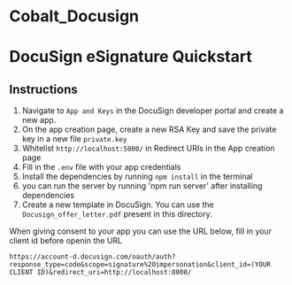 # Cobalt_Docusign

# DocuSign eSignature Quickstart

## Instructions

1. Navigate to `App and Keys` in the DocuSign developer portal and create a new app.
2. On the app creation page, create a new RSA Key and save the private key in a new file `private.key`
3. Whitelist `http://localhost:5000/` in Redirect URIs in the App creation page
4. Fill in the `.env` file with your app credentials
5. Install the dependencies by running `npm install` in the terminal
6. you can run the server by running 'npm run server' after installing dependencies
7. Create a new template in DocuSign. You can use the `Docusign_offer_letter.pdf` present in this directory.

When giving consent to your app you can use the URL below, fill in your client id before openin the URL

```
https://account-d.docusign.com/oauth/auth?response_type=code&scope=signature%20impersonation&client_id=(YOUR CLIENT ID)&redirect_uri=http://localhost:8000/
```
